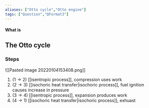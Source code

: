 ```yaml
---
aliases: ["Otto cycle","Otto engine"]
tags: ["Question","QFormat3"]
---
```


#### What is
## The Otto cycle
### Steps
![[Pasted image 20220104153408.png]]

1) ($1 \to 2$) [[isentropic process]], compression uses work
2) ($2 \to 3$) [[isochoric heat transfer|isochoric process]], fuel ignition causes increase in pressure
3) ($3 \to 4$) [[isentropic process]], expansion produces work
4) ($4 \to 1$) [[isochoric heat transfer|isochoric process]], exhuast

